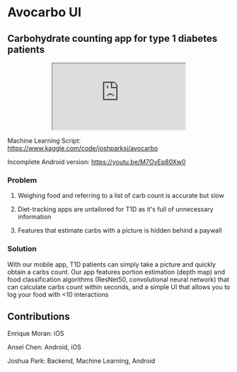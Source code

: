 # Avocarbo UI

<div align="cenetr">
		<h2>Carbohydrate counting app for type 1 diabetes patients</h2>
</div>
<div align="center">
	<iframe src="https://www.youtube.com/embed/Q4NB3msjlTQ">
	</iframe>
</div>

Machine Learning Script: https://www.kaggle.com/code/joshparksj/avocarbo

Incomplete Android version: https://youtu.be/M7OvEp80Xw0

### Problem
1. Weighing food and referring to a list of carb count is accurate but slow

2. Diet-tracking apps are untailored for T1D as it's full of unnecessary information

3. Features that estimate carbs with a picture is hidden behind a paywall

### Solution
With our mobile app, T1D patients can simply take a picture and quickly obtain a carbs count. Our app features portion estimation (depth map) and food classification algorithms (ResNet50, convolutional neural network) that can calculate carbs count within seconds, and a simple UI that allows you to log your food with <10 interactions

## Contributions
Enrique Moran: iOS

Ansel Chen: Android, iOS

Joshua Park: Backend, Machine Learning, Android
